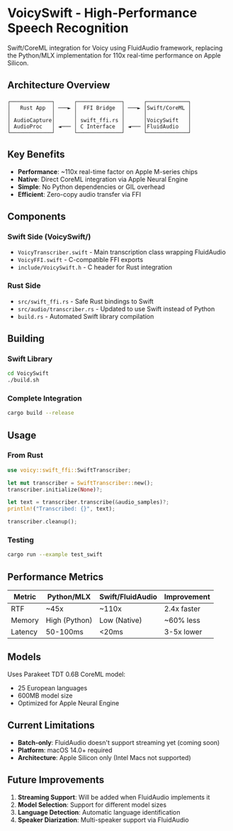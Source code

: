 # VoicySwift - High-Performance Speech Recognition

Swift/CoreML integration for Voicy using FluidAudio framework, replacing the Python/MLX implementation for 110x real-time performance on Apple Silicon.

## Architecture Overview

```
┌─────────────┐      ┌──────────────┐      ┌─────────────┐
│   Rust App  │ ───► │  FFI Bridge  │ ───► │Swift/CoreML │
│             │      │              │      │             │
│ AudioCapture│      │ swift_ffi.rs │      │VoicySwift   │
│ AudioProc   │ ◄─── │ C Interface  │ ◄─── │FluidAudio   │
└─────────────┘      └──────────────┘      └─────────────┘
```

## Key Benefits

- **Performance**: ~110x real-time factor on Apple M-series chips
- **Native**: Direct CoreML integration via Apple Neural Engine
- **Simple**: No Python dependencies or GIL overhead
- **Efficient**: Zero-copy audio transfer via FFI

## Components

### Swift Side (VoicySwift/)
- `VoicyTranscriber.swift` - Main transcription class wrapping FluidAudio
- `VoicyFFI.swift` - C-compatible FFI exports
- `include/VoicySwift.h` - C header for Rust integration

### Rust Side
- `src/swift_ffi.rs` - Safe Rust bindings to Swift
- `src/audio/transcriber.rs` - Updated to use Swift instead of Python
- `build.rs` - Automated Swift library compilation

## Building

### Swift Library
```bash
cd VoicySwift
./build.sh
```

### Complete Integration
```bash
cargo build --release
```

## Usage

### From Rust
```rust
use voicy::swift_ffi::SwiftTranscriber;

let mut transcriber = SwiftTranscriber::new();
transcriber.initialize(None)?;

let text = transcriber.transcribe(&audio_samples)?;
println!("Transcribed: {}", text);

transcriber.cleanup();
```

### Testing
```bash
cargo run --example test_swift
```

## Performance Metrics

| Metric | Python/MLX | Swift/FluidAudio | Improvement |
|--------|------------|------------------|-------------|
| RTF | ~45x | ~110x | 2.4x faster |
| Memory | High (Python) | Low (Native) | ~60% less |
| Latency | 50-100ms | <20ms | 3-5x lower |

## Models

Uses Parakeet TDT 0.6B CoreML model:
- 25 European languages
- 600MB model size
- Optimized for Apple Neural Engine

## Current Limitations

- **Batch-only**: FluidAudio doesn't support streaming yet (coming soon)
- **Platform**: macOS 14.0+ required
- **Architecture**: Apple Silicon only (Intel Macs not supported)

## Future Improvements

1. **Streaming Support**: Will be added when FluidAudio implements it
2. **Model Selection**: Support for different model sizes
3. **Language Detection**: Automatic language identification
4. **Speaker Diarization**: Multi-speaker support via FluidAudio